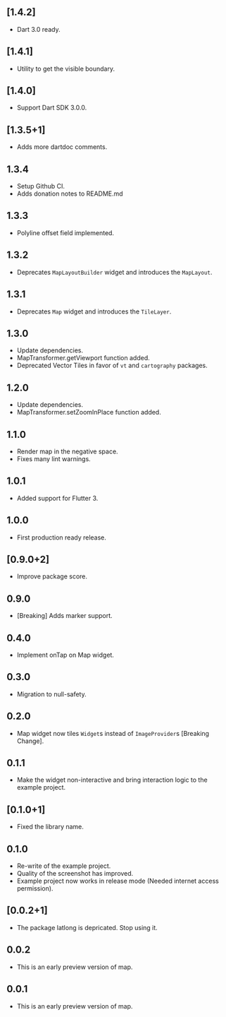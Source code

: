 ## [1.4.2]

* Dart 3.0 ready.

## [1.4.1]

* Utility to get the visible boundary.

## [1.4.0]

* Support Dart SDK 3.0.0.

## [1.3.5+1]

* Adds more dartdoc comments.

## 1.3.4

* Setup Github CI.
* Adds donation notes to README.md

## 1.3.3

* Polyline offset field implemented.

## 1.3.2

* Deprecates `MapLayoutBuilder` widget and introduces the `MapLayout`.

## 1.3.1

* Deprecates `Map` widget and introduces the `TileLayer`.

## 1.3.0

* Update dependencies.
* MapTransformer.getViewport function added.
* Deprecated Vector Tiles in favor of `vt` and `cartography` packages.

## 1.2.0

* Update dependencies.
* MapTransformer.setZoomInPlace function added.

## 1.1.0

* Render map in the negative space.
* Fixes many lint warnings.

## 1.0.1

* Added support for Flutter 3.

## 1.0.0

* First production ready release.

## [0.9.0+2]

* Improve package score.

## 0.9.0

* [Breaking] Adds marker support.

## 0.4.0

* Implement onTap on Map widget.

## 0.3.0

* Migration to null-safety.

## 0.2.0

* Map widget now tiles `Widget`s instead of `ImageProvider`s [Breaking Change].

## 0.1.1

* Make the widget non-interactive and bring interaction logic to the example project.

## [0.1.0+1]

* Fixed the library name.

## 0.1.0

* Re-write of the example project.
* Quality of the screenshot has improved.
* Example project now works in release mode (Needed internet access permission).

## [0.0.2+1]

* The package latlong is depricated. Stop using it.

## 0.0.2

* This is an early preview version of map.

## 0.0.1

* This is an early preview version of map.
